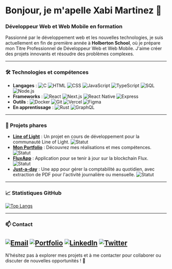 # Bonjour, je m'apelle Xabi Martinez 👋

### Développeur Web et Web Mobile en formation

Passionné par le développement web et les nouvelles technologies, je suis actuellement en fin de première année à **Holberton School**, où je prépare mon Titre Professionnel de Développeur Web et Web Mobile. J'aime créer des projets innovants et résoudre des problèmes complexes.

---

### 🛠️ Technologies et compétences

- **Langages** : ![C](https://img.shields.io/badge/-C-A8B9CC?logo=c&logoColor=white) ![HTML](https://img.shields.io/badge/-HTML-E34F26?logo=html5&logoColor=white) ![CSS](https://img.shields.io/badge/-CSS-1572B6?logo=css3&logoColor=white) ![JavaScript](https://img.shields.io/badge/-JavaScript-F7DF1E?logo=javascript&logoColor=black) ![TypeScript](https://img.shields.io/badge/-TypeScript-3178C6?logo=typescript&logoColor=white) ![SQL](https://img.shields.io/badge/-SQL-4479A1?logo=postgresql&logoColor=white) ![Node.js](https://img.shields.io/badge/-Node.js-339933?logo=node.js&logoColor=white)
- **Frameworks** : ![React](https://img.shields.io/badge/-React-61DAFB?logo=react&logoColor=black) ![Next.js](https://img.shields.io/badge/-Next.js-000000?logo=next.js&logoColor=white) ![React Native](https://img.shields.io/badge/-React%20Native-61DAFB?logo=react&logoColor=black) ![Express](https://img.shields.io/badge/-Express-000000?logo=express&logoColor=white)
- **Outils** : ![Docker](https://img.shields.io/badge/-Docker-2496ED?logo=docker&logoColor=white) ![Git](https://img.shields.io/badge/-Git-F05032?logo=git&logoColor=white) ![Vercel](https://img.shields.io/badge/-Vercel-000000?logo=vercel&logoColor=white) ![Figma](https://img.shields.io/badge/-Figma-F24E1E?logo=figma&logoColor=white)
- **En apprentissage** : ![Rust](https://img.shields.io/badge/-Rust-000000?logo=rust&logoColor=white) ![GraphQL](https://img.shields.io/badge/-GraphQL-E10098?logo=graphql&logoColor=white)

---

### 🌟 Projets phares

- **[Line of Light](https://line-of-light.vercel.app/)** : Un projet en cours de développement pour la communauté Line of Light. ![Statut](https://img.shields.io/badge/Statut-En%20développement-blue)
- **[Mon Portfolio](https://www.xabi-martinez.dev/)** : Découvrez mes réalisations et mes compétences. ![Statut](https://img.shields.io/badge/Statut-En%20production-green)
- **[FluxApp](https://flux-app-website.vercel.app/)** : Application pour se tenir à jour sur la blockchain Flux. ![Statut](https://img.shields.io/badge/Statut-En%20production-green)
- **[Just-a-day](https://just-a-day-plus-pdf.vercel.app/)** : Une app pour gérer la comptabilité au quotidien, avec extraction de PDF pour l'activité journalière ou mensuelle. ![Statut](https://img.shields.io/badge/Statut-En%20production-green)

---

### 📈 Statistiques GitHub

[![Top Langs](https://github-readme-stats-pearl-five-33.vercel.app/api/top-langs/?username=Basco64&layout=compact&theme=dark)](https://github.com/Basco64)

---

### 📫 Contact

[![Email](https://img.shields.io/badge/-Email-D14836?logo=gmail&logoColor=white)](mailto:martinez.xabi64@gmail.com)
[![Portfolio](https://img.shields.io/badge/-Portfolio-FF7139?logo=vercel&logoColor=white)](https://www.xabi-martinez.dev)
[![LinkedIn](https://img.shields.io/badge/-LinkedIn-0A66C2?logo=linkedin&logoColor=white)](https://www.linkedin.com/in/basco64/)
[![Twitter](https://img.shields.io/badge/-Twitter-1DA1F2?logo=twitter&logoColor=white)](https://x.com/Lebask_2276)
---

N'hésitez pas à explorer mes projets et à me contacter pour collaborer ou discuter de nouvelles opportunités ! 🚀
